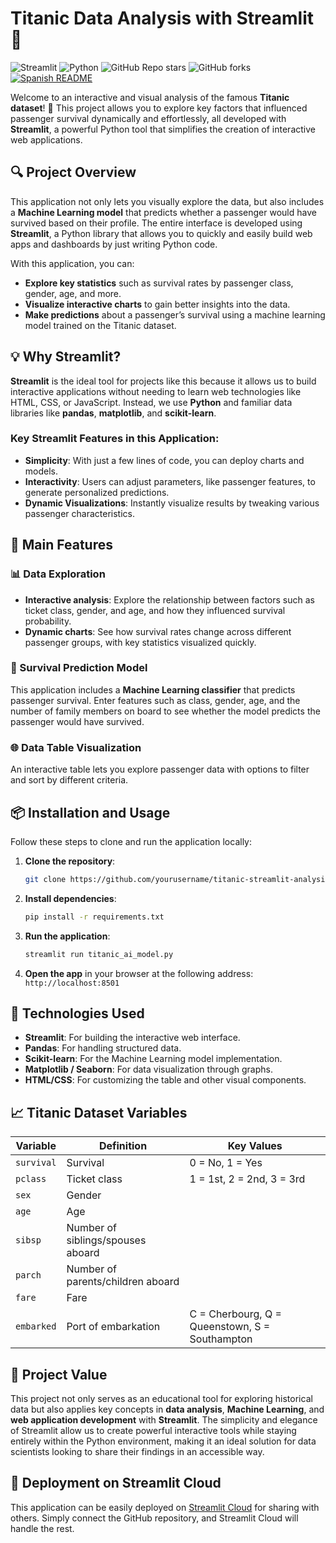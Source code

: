 # Titanic Data Analysis with Streamlit 🚢

![Streamlit](https://static.streamlit.io/badges/streamlit_badge_black_white.svg)
![Python](https://img.shields.io/badge/Python-3.8%2B-blue)
![GitHub Repo stars](https://img.shields.io/github/stars/MrEhDev/Titanic-data-analysis?style=social)
![GitHub forks](https://img.shields.io/github/forks/MrEhDev/Titanic-data-analysis?style=social)
[![Spanish README](https://img.shields.io/badge/README-Español-red.svg)](https://github.com/MrEhDev/Titanic-data-analysis/main/README-es.md)

Welcome to an interactive and visual analysis of the famous **Titanic dataset**! 🌊 This project allows you to explore key factors that influenced passenger survival dynamically and effortlessly, all developed with **Streamlit**, a powerful Python tool that simplifies the creation of interactive web applications.

## 🔍 Project Overview

This application not only lets you visually explore the data, but also includes a **Machine Learning model** that predicts whether a passenger would have survived based on their profile. The entire interface is developed using **Streamlit**, a Python library that allows you to quickly and easily build web apps and dashboards by just writing Python code.

With this application, you can:
- **Explore key statistics** such as survival rates by passenger class, gender, age, and more.
- **Visualize interactive charts** to gain better insights into the data.
- **Make predictions** about a passenger’s survival using a machine learning model trained on the Titanic dataset.

## 💡 Why Streamlit?

**Streamlit** is the ideal tool for projects like this because it allows us to build interactive applications without needing to learn web technologies like HTML, CSS, or JavaScript. Instead, we use **Python** and familiar data libraries like **pandas**, **matplotlib**, and **scikit-learn**.

### Key Streamlit Features in this Application:
- **Simplicity**: With just a few lines of code, you can deploy charts and models.
- **Interactivity**: Users can adjust parameters, like passenger features, to generate personalized predictions.
- **Dynamic Visualizations**: Instantly visualize results by tweaking various passenger characteristics.

## 🧭 Main Features

### 📊 Data Exploration
- **Interactive analysis**: Explore the relationship between factors such as ticket class, gender, and age, and how they influenced survival probability.
- **Dynamic charts**: See how survival rates change across different passenger groups, with key statistics visualized quickly.

### 🔮 Survival Prediction Model
This application includes a **Machine Learning classifier** that predicts passenger survival. Enter features such as class, gender, age, and the number of family members on board to see whether the model predicts the passenger would have survived.

### 🌐 Data Table Visualization
An interactive table lets you explore passenger data with options to filter and sort by different criteria.

## 📦 Installation and Usage

Follow these steps to clone and run the application locally:

1. **Clone the repository**:
   ```bash
   git clone https://github.com/yourusername/titanic-streamlit-analysis.git
   ```

2. **Install dependencies**:
   ```bash
   pip install -r requirements.txt
   ```

3. **Run the application**:
   ```bash
   streamlit run titanic_ai_model.py
   ```

4. **Open the app** in your browser at the following address: `http://localhost:8501`

## 🔧 Technologies Used

- **Streamlit**: For building the interactive web interface.
- **Pandas**: For handling structured data.
- **Scikit-learn**: For the Machine Learning model implementation.
- **Matplotlib / Seaborn**: For data visualization through graphs.
- **HTML/CSS**: For customizing the table and other visual components.

## 📈 Titanic Dataset Variables

| Variable  | Definition                                 | Key Values                  |
|-----------|--------------------------------------------|-----------------------------|
| `survival`| Survival                                   | 0 = No, 1 = Yes             |
| `pclass`  | Ticket class                               | 1 = 1st, 2 = 2nd, 3 = 3rd   |
| `sex`     | Gender                                     |                             |
| `age`     | Age                                        |                             |
| `sibsp`   | Number of siblings/spouses aboard          |                             |
| `parch`   | Number of parents/children aboard          |                             |
| `fare`    | Fare                                       |                             |
| `embarked`| Port of embarkation                        | C = Cherbourg, Q = Queenstown, S = Southampton |

## 🌟 Project Value

This project not only serves as an educational tool for exploring historical data but also applies key concepts in **data analysis**, **Machine Learning**, and **web application development** with **Streamlit**. The simplicity and elegance of Streamlit allow us to create powerful interactive tools while staying entirely within the Python environment, making it an ideal solution for data scientists looking to share their findings in an accessible way.

## 🚀 Deployment on Streamlit Cloud

This application can be easily deployed on [Streamlit Cloud](https://streamlit.io/cloud) for sharing with others. Simply connect the GitHub repository, and Streamlit Cloud will handle the rest.

